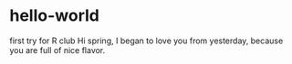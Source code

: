 # hello-world
first try for R club
Hi spring,
I began to love you from yesterday, because you are full of nice flavor.
